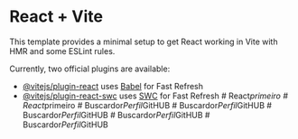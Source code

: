 # React + Vite

This template provides a minimal setup to get React working in Vite with HMR and some ESLint rules.

Currently, two official plugins are available:

- [@vitejs/plugin-react](https://github.com/vitejs/vite-plugin-react/blob/main/packages/plugin-react/README.md) uses [Babel](https://babeljs.io/) for Fast Refresh
- [@vitejs/plugin-react-swc](https://github.com/vitejs/vite-plugin-react-swc) uses [SWC](https://swc.rs/) for Fast Refresh
#   R e a c t _ p r i m e i r o  
 #   R e a c t _ p r i m e i r o  
 #   B u s c a r d o r _ P e r f i l _ G i t H U B  
 #   B u s c a r d o r _ P e r f i l _ G i t H U B  
 #   B u s c a r d o r _ P e r f i l _ G i t H U B  
 #   B u s c a r d o r _ P e r f i l _ G i t H U B  
 #   B u s c a r d o r _ P e r f i l _ G i t H U B  
 